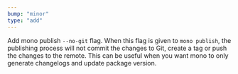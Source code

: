 ```yaml
---
bump: "minor"
type: "add"
---
```


Add mono publish `--no-git` flag. When this flag is given to `mono publish`, the publishing process will not commit the changes to Git, create a tag or push the changes to the remote. This can be useful when you want mono to only generate changelogs and update package version.
